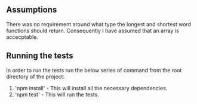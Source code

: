 ## Assumptions ##
There was no requirement around what type the longest and shortest word functions should return. Consequently I have assumed that an array is accecptable.

## Running the tests ##
In order to run the tests run the below series of command from the root directory of the project:
1) 'npm install' - This will install all the necessary dependencies.
2) 'npm test' - This will run the tests.